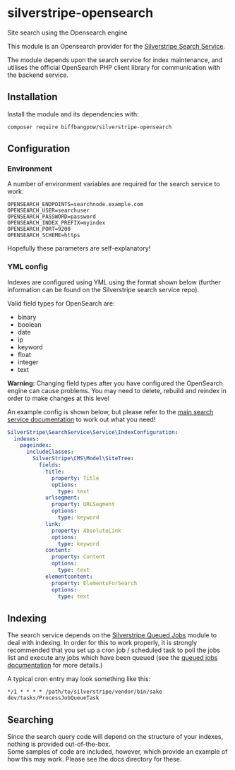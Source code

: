 # silverstripe-opensearch

Site search using the Opensearch engine

This module is an Opensearch provider for the [Silverstripe Search Service](https://github.com/silverstripe/silverstripe-search-service).

The module depends upon the search service for index maintenance, and utilises the official OpenSearch PHP client library for communication with the backend service.

## Installation

Install the module and its dependencies with:

```
composer require biffbangpow/silverstripe-opensearch 
```

## Configuration

### Environment 
A number of environment variables are required for the search service to work:

```dotenv
OPENSEARCH_ENDPOINTS=searchnode.example.com
OPENSEARCH_USER=searchuser
OPENSEARCH_PASSWORD=password
OPENSEARCH_INDEX_PREFIX=myindex
OPENSEARCH_PORT=9200
OPENSEARCH_SCHEME=https
```

Hopefully these parameters are self-explanatory!


### YML config

Indexes are configured using YML using the format shown below (further information can be found on the Silverstripe search service repo).

Valid field types for OpenSearch are:

- binary
- boolean
- date
- ip
- keyword
- float
- integer
- text

**Warning:**  Changing field types after you have configured the OpenSearch engine can cause problems.   You may need to delete, rebuild and reindex in order to make changes at this level

An example config is shown below, but please refer to the [main search service documentation](https://github.com/silverstripe/silverstripe-search-service/blob/2/docs/en/configuration.md) to work out what you need!

```yaml
SilverStripe\SearchService\Service\IndexConfiguration:
  indexes:
    pageindex:
      includeClasses:
        SilverStripe\CMS\Model\SiteTree:
          fields:
            title:
              property: Title
              options:
                type: text
            urlsegment:
              property: URLSegment
              options:
                type: keyword
            link:
              property: AbsoluteLink
              options:
                type: keyword
            content:
              property: Content
              options:
                type: text
            elementcontent:
              property: ElementsForSearch
              options:
                type: text
```

## Indexing

The search service depends on the [Silverstripe Queued Jobs](https://github.com/symbiote/silverstripe-queuedjobs/tree/4) module to deal with indexing.
In order for this to work properly, it is strongly recommended that you set up a cron job / scheduled task to poll the jobs list and execute any jobs which have been queued (see the [queued jobs documentation](https://github.com/symbiote/silverstripe-queuedjobs/blob/4/docs/en/index.md) for more details.)

A typical cron entry may look something like this:

```
*/1 * * * * /path/to/silverstripe/vendor/bin/sake dev/tasks/ProcessJobQueueTask
```


## Searching

Since the search query code will depend on the structure of your indexes, nothing is provided out-of-the-box.   
Some samples of code are included, however, which provide an example of how this may work.  Please see the docs directory for these.